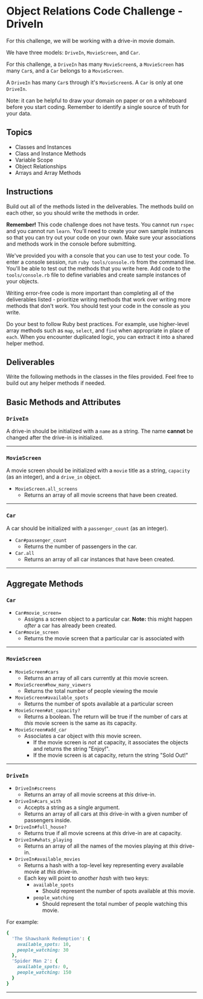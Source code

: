 # Object Relations Code Challenge - DriveIn

For this challenge, we will be working with a drive-in movie domain.

We have three models: `DriveIn`, `MovieScreen`, and `Car`.

For this challenge, a `DriveIn` has many `MovieScreen`s, a `MovieScreen` has many `Car`s, and a `Car` belongs to a `MovieScreen`.

A `DriveIn` has many `Car`s through it's `MovieScreen`s. A `Car` is only at one `DriveIn`.

Note: it can be helpful to draw your domain on paper or on a whiteboard before you start coding. Remember to identify a single source of truth for your data.

## Topics

- Classes and Instances
- Class and Instance Methods
- Variable Scope
- Object Relationships
- Arrays and Array Methods

## Instructions

Build out all of the methods listed in the deliverables. The methods build on each other, so you should write the methods in order.

**Remember!** This code challenge does not have tests. You cannot run `rspec` and you cannot run `learn`. You'll need to create your own sample instances so that you can try out your code on your own. Make sure your associations and methods work in the console before submitting.

We've provided you with a console that you can use to test your code. To enter a console session, run `ruby tools/console.rb` from the command line. You'll be able to test out the methods that you write here. Add code to the `tools/console.rb` file to define variables and create sample instances of your objects.

Writing error-free code is more important than completing all of the deliverables listed - prioritize writing methods that work over writing more methods that don't work. You should test your code in the console as you write.

Do your best to follow Ruby best practices. For example, use higher-level array methods such as `map`, `select`, and `find` when appropriate in place of `each`. When you encounter duplicated logic, you can extract it into a shared helper method.

## Deliverables

Write the following methods in the classes in the files provided. Feel free to build out any helper methods if needed.

## Basic Methods and Attributes

### `DriveIn`

A drive-in should be initialized with a `name` as a string. The name **cannot** be changed after the drive-in is initialized.

---

### `MovieScreen`

A movie screen should be initialized with a `movie` title as a string, `capacity` (as an integer), and a `drive_in` object.

- `MovieScreen.all_screens`
  - Returns an array of all movie screens that have been created.

---

### `Car`

A car should be initialized with a `passenger_count` (as an integer).

- `Car#passenger_count`
  - Returns the number of passengers in the car.
- `Car.all`
  - Returns an array of all car instances that have been created.

---

## Aggregate Methods

### `Car`

- `Car#movie_screen=`
  - Assigns a screen object to a particular car. **Note:** this might happen _after_ a car has already been created.
- `Car#movie_screen`
  - Returns the movie screen that a particular car is associated with

---

### `MovieScreen`

- `MovieScreen#cars`
  - Returns an array of all cars currently at _this_ movie screen.
- `MovieScreen#how_many_viewers`
  - Returns the total number of people viewing the movie
- `MovieScreen#available_spots`
  - Returns the number of spots available at a particular screen
- `MovieScreen#at_capacity?`
  - Returns a boolean. The return will be true if the number of cars at _this_ movie screen is the same as its capacity.
- `MovieScreen#add_car`
  - Associates a car object with _this_ movie screen.
    - If the movie screen is _not_ at capacity, it associates the objects and returns the string "Enjoy!".
    - If the movie screen is at capacity, return the string "Sold Out!"

---

### `DriveIn`

- `DriveIn#screens`
  - Returns an array of all movie screens at _this_ drive-in.
- `DriveIn#cars_with`
  - Accepts a string as a single argument.
  - Returns an array of all cars at _this_ drive-in with a given number of passengers inside.
- `DriveIn#full_house?`
  - Returns true if all movie screens at _this_ drive-in are at capacity.
- `DriveIn#whats_playing`
  - Returns an array of all the names of the movies playing at _this_ drive-in.
- `DriveIn#available_movies`
  - Returns a hash with a top-level key representing every available movie at _this_ drive-in.
  - Each key will point to _another hash_ with two keys:
    - `available_spots`
      - Should represent the number of spots available at this movie.
    - `people_watching`
      - Should represent the total number of people watching this movie.

For example:

```ruby
{
  'The Shawshank Redemption': {
    available_spots: 10,
    people_watching: 30
  },
  'Spider Man 2': {
    available_spots: 0,
    people_watching: 150
  }
}
```

---

